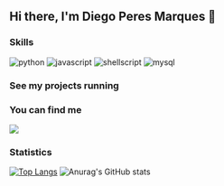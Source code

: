 ## Hi there, I'm Diego Peres Marques  👋


### Skills
![python](https://img.shields.io/badge/Python-3776AB?style=for-the-badge&logo=python&logoColor=white) ![javascript](https://img.shields.io/badge/JavaScript-323330?style=for-the-badge&logo=javascript&logoColor=F7DF1E) ![shellscript](https://img.shields.io/badge/Shell_Script-121011?style=for-the-badge&logo=gnu-bash&logoColor=white) ![mysql](https://img.shields.io/badge/MySQL-00000F?style=for-the-badge&logo=mysql&logoColor=white)
  
  
 ### See my projects running 
 
  
 ### You can find me
 <a href="https://www.linkedin.com/in/diegoperesmarques/">
    <img src="https://img.shields.io/badge/LinkedIn-0077B5?style=for-the-badge&logo=linkedin&logoColor=white" >
 </a>
 
 
 ### Statistics
  
[![Top Langs](https://github-readme-stats.vercel.app/api/top-langs/?username=diegoperesmarques&theme=tokyonight)](https://github.com/diegoperesmarques/github-readme-stats) ![Anurag's GitHub stats](https://github-readme-stats.vercel.app/api?username=diegoperesmarques&count_private=true&show_icons=true&theme=tokyonight)
